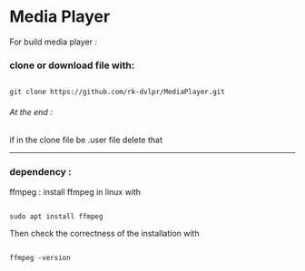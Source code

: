 # Media Player

For build media player :

### clone or download file with:

```

git clone https://github.com/rk-dvlpr/MediaPlayer.git

```
###### At the end : 

if in the clone file be .user file delete that 


---
### dependency :
  ffmpeg : 
  install ffmpeg in linux with 

  ```

sudo apt install ffmpeg

  ```

  Then check the correctness of the installation with 
  
  ```

  ffmpeg -version

```
